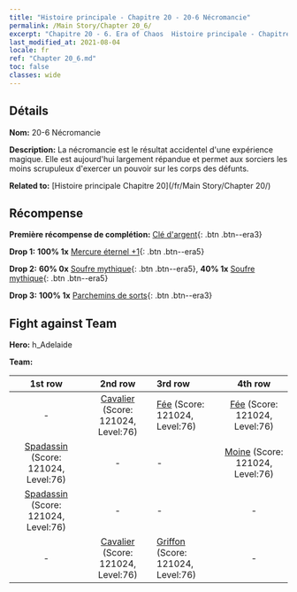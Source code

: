 ```yaml
---
title: "Histoire principale - Chapitre 20 - 20-6 Nécromancie"
permalink: /Main Story/Chapter 20_6/
excerpt: "Chapitre 20 - 6. Era of Chaos  Histoire principale - Chapitre 20_6. 20-6 Nécromancie"
last_modified_at: 2021-08-04
locale: fr
ref: "Chapter 20_6.md"
toc: false
classes: wide
---
```


## Détails

 **Nom:** 20-6 Nécromancie

 **Description:** La nécromancie est le résultat accidentel d'une expérience magique. Elle est aujourd'hui largement répandue et permet aux sorciers les moins scrupuleux d'exercer un pouvoir sur les corps des défunts.

 **Related to:** [Histoire principale Chapitre 20](/fr/Main Story/Chapter 20/)

## Récompense

 **Première récompense de complétion:** [Clé d'argent](/ItemsFR/con_693/){: .btn .btn--era3}

 **Drop 1:** **100% 1x** [Mercure éternel +1](/ItemsFR/mat_70/){: .btn .btn--era5}

 **Drop 2:** **60% 0x** [Soufre mythique](/ItemsFR/mat_64/){: .btn .btn--era5}, **40% 1x** [Soufre mythique](/ItemsFR/mat_64/){: .btn .btn--era5}

 **Drop 3:** **100% 1x** [Parchemins de sorts](/ItemsFR/con_694/){: .btn .btn--era3}


## Fight against Team
 **Hero:** h_Adelaide

 **Team:**


  | 1st row | 2nd row | 3rd row | 4th row |
  |:----:|:----:|:----|:----:|
  | - | [Cavalier](/fr/units/Cavalier/) (Score: 121024, Level:76)  | [Fée](/fr/units/Sprite/) (Score: 121024, Level:76)  | [Fée](/fr/units/Sprite/) (Score: 121024, Level:76)  |
  | [Spadassin](/fr/units/Swordsman/) (Score: 121024, Level:76)  | - | - | [Moine](/fr/units/Monk/) (Score: 121024, Level:76)  |
  | [Spadassin](/fr/units/Swordsman/) (Score: 121024, Level:76)  | - | - | - |
  | - | [Cavalier](/fr/units/Cavalier/) (Score: 121024, Level:76)  | [Griffon](/fr/units/Griffin/) (Score: 121024, Level:76)  | - |



